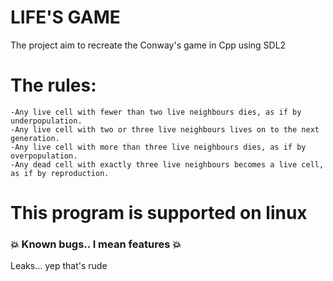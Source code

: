 # LIFE'S GAME

The project aim to recreate the Conway's game in Cpp using SDL2

# The rules:
    -Any live cell with fewer than two live neighbours dies, as if by underpopulation.
    -Any live cell with two or three live neighbours lives on to the next generation.
    -Any live cell with more than three live neighbours dies, as if by overpopulation.
    -Any dead cell with exactly three live neighbours becomes a live cell, as if by reproduction.

# This program is supported on linux

### :boom: Known bugs.. I mean features :boom:  
Leaks... yep that's rude
